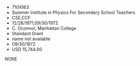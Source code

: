 * 7104163
* Summer Institute in Physics For Secondary School Teachers
* CSE,CCF
* 12/28/1971,09/30/1972
* C. Oconnor, Manhattan College
* Standard Grant
*   name not available
* 09/30/1972
* USD 15,744.00

NONE